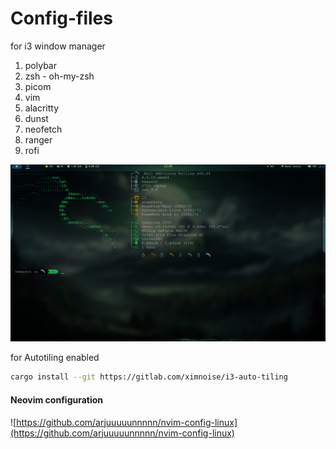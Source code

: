 # Config-files
for i3 window manager
1. polybar
2. zsh - oh-my-zsh
3. picom
4. vim
5. alacritty
6. dunst
7. neofetch
8. ranger
9. rofi

![](image.png)


for Autotiling enabled
```bash
cargo install --git https://gitlab.com/ximnoise/i3-auto-tiling
```

#### Neovim configuration
![https://github.com/arjuuuuunnnnn/nvim-config-linux](https://github.com/arjuuuuunnnnn/nvim-config-linux)
